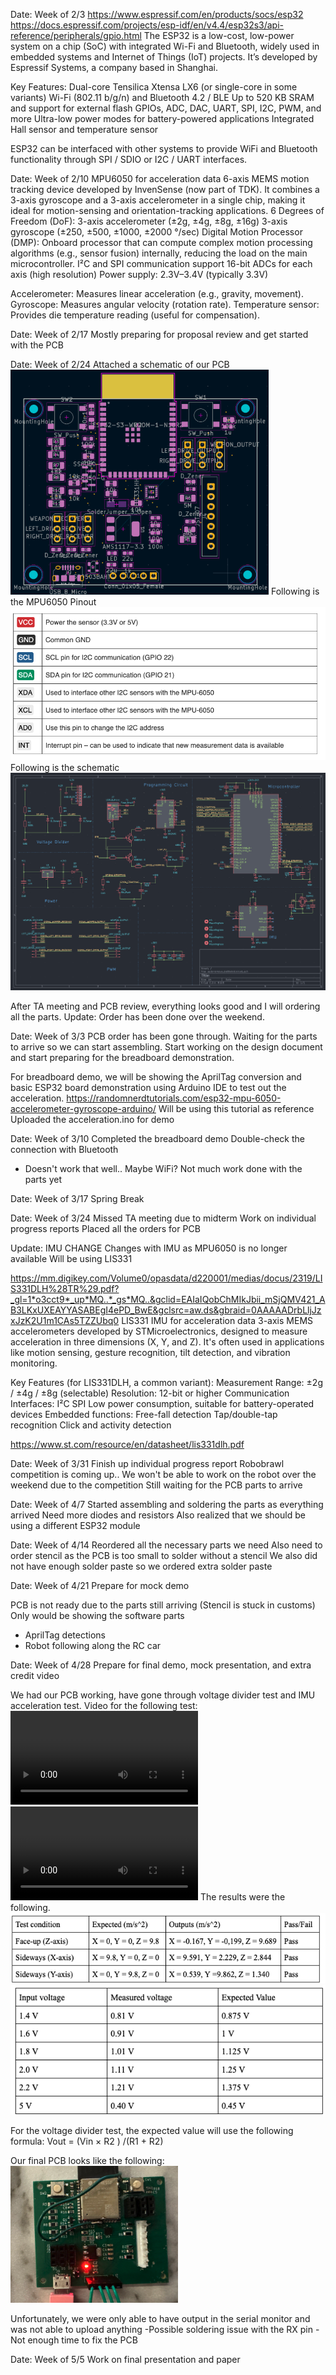 Date: Week of 2/3
https://www.espressif.com/en/products/socs/esp32
https://docs.espressif.com/projects/esp-idf/en/v4.4/esp32s3/api-reference/peripherals/gpio.html
The ESP32 is a low-cost, low-power system on a chip (SoC) with integrated Wi-Fi and Bluetooth, widely used in embedded systems and Internet of Things (IoT) projects. It’s developed by Espressif Systems, a company based in Shanghai.

Key Features:
Dual-core Tensilica Xtensa LX6 (or single-core in some variants)
Wi-Fi (802.11 b/g/n) and Bluetooth 4.2 / BLE
Up to 520 KB SRAM and support for external flash
GPIOs, ADC, DAC, UART, SPI, I2C, PWM, and more
Ultra-low power modes for battery-powered applications
Integrated Hall sensor and temperature sensor

ESP32 can be interfaced with other systems to provide WiFi and Bluetooth functionality through SPI / SDIO or I2C / UART interfaces. 

Date: Week of 2/10
MPU6050 for acceleration data
6-axis MEMS motion tracking device developed by InvenSense (now part of TDK). It combines a 3-axis gyroscope and a 3-axis accelerometer in a single chip, making it ideal for motion-sensing and orientation-tracking applications.
6 Degrees of Freedom (DoF):
3-axis accelerometer (±2g, ±4g, ±8g, ±16g)
3-axis gyroscope (±250, ±500, ±1000, ±2000 °/sec)
Digital Motion Processor (DMP):
Onboard processor that can compute complex motion processing algorithms (e.g., sensor fusion) internally, reducing the load on the main microcontroller.
I²C and SPI communication support
16-bit ADCs for each axis (high resolution)
Power supply: 2.3V–3.4V (typically 3.3V)

Accelerometer: Measures linear acceleration (e.g., gravity, movement).
Gyroscope: Measures angular velocity (rotation rate).
Temperature sensor: Provides die temperature reading (useful for compensation).


Date: Week of 2/17
Mostly preparing for proposal review and get started with the PCB

Date: Week of 2/24
Attached a schematic of our PCB 
![PCB](PCB.png)
Following is the MPU6050 Pinout
![MPU Pinout](MPU_Pinout.png)
Following is the schematic
![Schematic](Schematic.png)

After TA meeting and PCB review, everything looks good and I will ordering all the parts.
Update: Order has been done over the weekend.

Date: Week of 3/3
PCB order has been gone through.
Waiting for the parts to arrive so we can start assembling.
Start working on the design document and start preparing for the breadboard demonstration.

For breadboard demo, we will be showing the AprilTag conversion and basic ESP32 board demonstration using Arduino IDE to test out the acceleration.
https://randomnerdtutorials.com/esp32-mpu-6050-accelerometer-gyroscope-arduino/
Will be using this tutorial as reference
Uploaded the acceleration.ino for demo

Date: Week of 3/10
Completed the breadboard demo
Double-check the connection with Bluetooth
- Doesn't work that well.. Maybe WiFi?
Not much work done with the parts yet

Date: Week of 3/17
Spring Break

Date: Week of 3/24
Missed TA meeting due to midterm
Work on individual progress reports
Placed all the orders for PCB

Update: IMU CHANGE 
Changes with IMU as MPU6050 is no longer available
Will be using LIS331

https://mm.digikey.com/Volume0/opasdata/d220001/medias/docus/2319/LIS331DLH%28TR%29.pdf?_gl=1*o3cct9*_up*MQ..*_gs*MQ..&gclid=EAIaIQobChMIkJbii_mSjQMV421_AB3LKxUXEAYYASABEgI4ePD_BwE&gclsrc=aw.ds&gbraid=0AAAAADrbLljJzxJzK2U1m1CAs5TZZUbq0
LIS331 IMU for acceleration data
3-axis MEMS accelerometers developed by STMicroelectronics, designed to measure acceleration in three dimensions (X, Y, and Z). It's often used in applications like motion sensing, gesture recognition, tilt detection, and vibration monitoring.

Key Features (for LIS331DLH, a common variant):
Measurement Range: ±2g / ±4g / ±8g (selectable)
Resolution: 12-bit or higher
Communication Interfaces:
I²C
SPI
Low power consumption, suitable for battery-operated devices
Embedded functions:
Free-fall detection
Tap/double-tap recognition
Click and activity detection

https://www.st.com/resource/en/datasheet/lis331dlh.pdf

Date: Week of 3/31
Finish up individual progress report
Robobrawl competition is coming up.. We won't be able to work on the robot over the weekend due to the competition
Still waiting for the PCB parts to arrive

Date: Week of 4/7
Started assembling and soldering the parts as everything arrived
Need more diodes and resistors
Also realized that we should be using a different ESP32 module 

Date: Week of 4/14
Reordered all the necessary parts we need
Also need to order stencil as the PCB is too small to solder without a stencil
We also did not have enough solder paste so we ordered extra solder paste

Date: Week of 4/21
Prepare for mock demo

PCB is not ready due to the parts still arriving (Stencil is stuck in customs)
Only would be showing the software parts
- AprilTag detections
- Robot following along the RC car

Date: Week of 4/28
Prepare for final demo, mock presentation, and extra credit video

We had our PCB working, have gone through voltage divider test and IMU acceleration test.
Video for the following test:
![IMU Test](IMU_test.MOV)
![Voltage Divider Test](Voltage_divider.MOV)
The results were the following.
![IMU Test Table](IMU_Test.png)
![Voltage Divider Test Table](Voltage_Divider_Test.png)

For the voltage divider test, the expected value will use the following formula: Vout = (Vin × R2 ) /(R1 + R2)

Our final PCB looks like the following:
![PCB Final](PCBPhoto.png)

Unfortunately, we were only able to have output in the serial monitor and was not able to upload anything
-Possible soldering issue with the RX pin
-Not enough time to fix the PCB

Date: Week of 5/5
Work on final presentation and paper